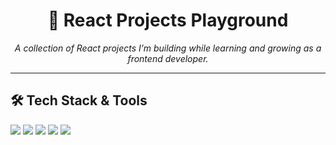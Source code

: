 <h1 align="center">🚀 React Projects Playground</h1>

<p align="center">
  <i>A collection of React projects I’m building while learning and growing as a frontend developer.</i>
</p>

---

## 🛠️ Tech Stack & Tools
<p align="left">
  <img src="https://img.shields.io/badge/React-20232A?style=for-the-badge&logo=react&logoColor=61DAFB" />
  <img src="https://img.shields.io/badge/Tailwind_CSS-38B2AC?style=for-the-badge&logo=tailwind-css&logoColor=white" />
  <img src="https://img.shields.io/badge/Framer_Motion-0055FF?style=for-the-badge&logo=framer&logoColor=white" />
  <img src="https://img.shields.io/badge/Firebase-ffca28?style=for-the-badge&logo=firebase&logoColor=black" />
  <img src="https://img.shields.io/badge/GitHub-100000?style=for-the-badge&logo=github&logoColor=white" />
</p>


